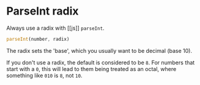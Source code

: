# ParseInt radix

Always use a radix with [[js]] `parseInt`.

```js
parseInt(number, radix)
```

The radix sets the 'base', which you usually want to be decimal (base 10).

If you don't use a radix, the default is considered to be `8`. For numbers that start with a `0`, this will lead to them being treated as an octal, where something like `010` is `8`, not `10`.